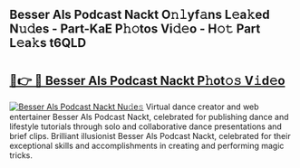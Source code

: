 ## Besser Als Podcast Nackt O𝚗𝚕yf𝚊ns L𝚎a𝚔ed N𝚞𝚍es - Part-KaE P𝚑𝚘tos Vi𝚍𝚎o - H𝚘𝚝 Part L𝚎a𝚔s t6QLD

# <h2><a href="http://kfdqo5j.oniu.top/?m=Besser+Als+Podcast+Nackt">🔗👉 🔴 Besser Als Podcast Nackt P𝚑ot𝚘𝚜 V𝚒d𝚎o</a></h2>

[![Besser Als Podcast Nackt Nu𝚍e𝚜](https://i.imgur.com/0qMVB7G.gif)](http://kfdqo5j.oniu.top/?m=Besser+Als+Podcast+Nackt)
Virtual dance creator and web entertainer Besser Als Podcast Nackt, celebrated for publishing dance and lifestyle tutorials through solo and collaborative dance presentations and brief clips. Brilliant illusionist Besser Als Podcast Nackt, celebrated for their exceptional skills and accomplishments in creating and performing magic tricks.  
